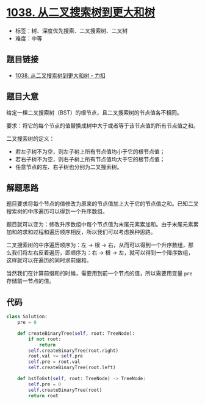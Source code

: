 # [1038. 从二叉搜索树到更大和树](https://leetcode.cn/problems/binary-search-tree-to-greater-sum-tree/)

- 标签：树、深度优先搜索、二叉搜索树、二叉树
- 难度：中等

## 题目链接

- [1038. 从二叉搜索树到更大和树 - 力扣](https://leetcode.cn/problems/binary-search-tree-to-greater-sum-tree/)

## 题目大意

给定一棵二叉搜索树（BST）的根节点，且二叉搜索树的节点值各不相同。

要求：将它的每个节点的值替换成树中大于或者等于该节点值的所有节点值之和。

二叉搜索树的定义：

- 若左子树不为空，则左子树上所有节点值均小于它的根节点值；
- 若右子树不为空，则右子树上所有节点值均大于它的根节点值；
- 任意节点的左、右子树也分别为二叉搜索树。

## 解题思路

题目要求将每个节点的值修改为原来的节点值加上大于它的节点值之和。已知二叉搜索树的中序遍历可以得到一个升序数组。

题目就可以变为：修改升序数组中每个节点值为末尾元素累加和。由于末尾元素累加和的求和过程和遍历顺序相反，所以我们可以考虑换种思路。

二叉搜索树的中序遍历顺序为：左 -> 根 -> 右，从而可以得到一个升序数组，那么我们将左右反着遍历，即顺序为：右 -> 根 -> 左，就可以得到一个降序数组，这样就可以在遍历的同时求前缀和。

当然我们在计算前缀和的时候，需要用到前一个节点的值，所以需要用变量 `pre` 存储前一节点的值。

## 代码

```python
class Solution:
    pre = 0

    def createBinaryTree(self, root: TreeNode):
        if not root:
            return
        self.createBinaryTree(root.right)
        root.val += self.pre
        self.pre = root.val
        self.createBinaryTree(root.left)

    def bstToGst(self, root: TreeNode) -> TreeNode:
        self.pre = 0
        self.createBinaryTree(root)
        return root
```

